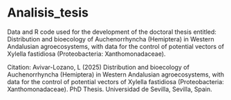# Analisis_tesis
Data and R code used for the development of the doctoral thesis entitled: Distribution and bioecology of Auchenorrhyncha (Hemiptera) in Western Andalusian agroecosystems, with data for the control of potential vectors of Xylella fastidiosa (Proteobacteria: Xanthomonadaceae).

Citation:
Avivar-Lozano, L (2025) Distribution and bioecology of Auchenorrhyncha (Hemiptera) in Western Andalusian agroecosystems, with data for the control of potential vectors of Xylella fastidiosa (Proteobacteria: Xanthomonadaceae). PhD Thesis. Universidad de Sevilla, Sevilla, Spain.
